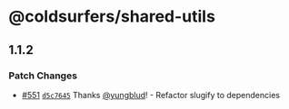 # @coldsurfers/shared-utils

## 1.1.2

### Patch Changes

- [#551](https://github.com/coldsurfers/surfers-root/pull/551) [`d5c7645`](https://github.com/coldsurfers/surfers-root/commit/d5c7645d71ae509ebfe1dfcbe90ee600cbbc57b0) Thanks [@yungblud](https://github.com/yungblud)! - Refactor slugify to dependencies
